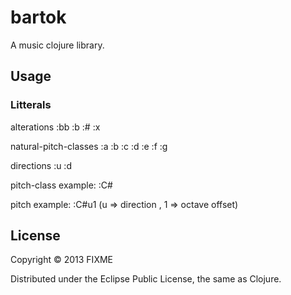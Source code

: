 # bartok

A music clojure library.

## Usage

### Litterals

alterations :bb :b :# :x

natural-pitch-classes :a :b :c :d :e :f :g

directions :u :d

pitch-class
  example: :C# 

pitch
  example: :C#u1 (u => direction , 1 => octave offset)

     
## License

Copyright © 2013 FIXME

Distributed under the Eclipse Public License, the same as Clojure.
